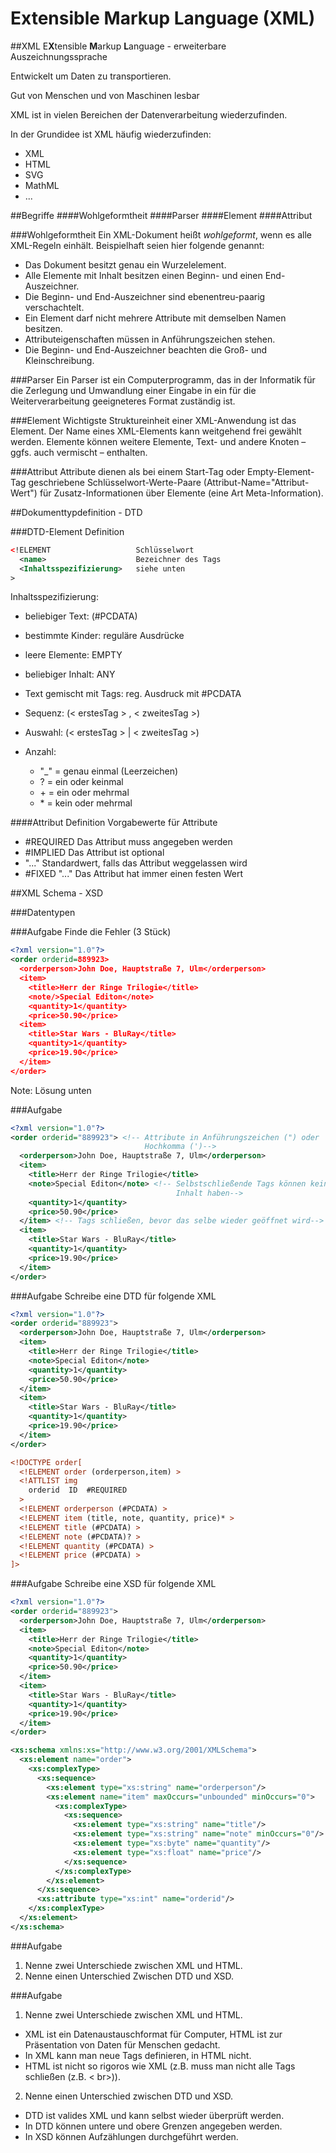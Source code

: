 # Extensible Markup Language (XML)



##XML
E**X**tensible **M**arkup **L**anguage - erweiterbare Auszeichnungssprache

Entwickelt um Daten zu transportieren.

Gut von Menschen und von Maschinen lesbar



XML ist in vielen Bereichen der Datenverarbeitung wiederzufinden.

In der Grundidee ist XML häufig wiederzufinden: 
* XML
* HTML
* SVG
* MathML
* ...



##Begriffe
####Wohlgeformtheit
####Parser
####Element
####Attribut



###Wohlgeformtheit
Ein XML-Dokument heißt *wohlgeformt*, wenn es alle XML-Regeln einhält. Beispielhaft seien hier folgende genannt:
* Das Dokument besitzt genau ein Wurzelelement.
* Alle Elemente mit Inhalt besitzen einen Beginn- und einen End-Auszeichner.
* Die Beginn- und End-Auszeichner sind ebenentreu-paarig verschachtelt.
* Ein Element darf nicht mehrere Attribute mit demselben Namen besitzen.
* Attributeigenschaften müssen in Anführungszeichen stehen.
* Die Beginn- und End-Auszeichner beachten die Groß- und Kleinschreibung.



###Parser
Ein Parser ist ein Computerprogramm, das in der Informatik für die Zerlegung und Umwandlung einer Eingabe in ein für die Weiterverarbeitung geeigneteres Format zuständig ist.



###Element
Wichtigste Struktureinheit einer XML-Anwendung ist das Element. Der Name eines XML-Elements kann weitgehend frei gewählt werden. Elemente können weitere Elemente, Text- und andere Knoten – ggfs. auch vermischt – enthalten.



###Attribut
Attribute dienen als bei einem Start-Tag oder Empty-Element-Tag geschriebene Schlüsselwort-Werte-Paare (Attribut-Name="Attribut-Wert") für Zusatz-Informationen über Elemente (eine Art Meta-Information).



##Dokumenttypdefinition - DTD



###DTD-Element Definition
```xml
<!ELEMENT                   Schlüsselwort
  <name>                    Bezeichner des Tags
  <Inhaltsspezifizierung>   siehe unten
>
```
Inhaltsspezifizierung:
* beliebiger Text: (#PCDATA)
* bestimmte Kinder: reguläre Ausdrücke
* leere Elemente: EMPTY
* beliebiger Inhalt: ANY
* Text gemischt mit Tags: reg. Ausdruck mit #PCDATA



* Sequenz: (< erstesTag \> , < zweitesTag \>)
* Auswahl: (< erstesTag \> | < zweitesTag \>)
* Anzahl:
  * "_" = genau einmal (Leerzeichen)
  *  ? = ein oder keinmal
  * \+ = ein oder mehrmal
  * \* = kein oder mehrmal



####Attribut Definition
Vorgabewerte für Attribute
* \#REQUIRED Das Attribut muss angegeben werden
* \#IMPLIED  Das Attribut ist optional
* "..." Standardwert, falls das Attribut weggelassen wird
* \#FIXED "..." Das Attribut hat immer einen festen Wert



##XML Schema - XSD



###Datentypen



###Aufgabe
Finde die Fehler (3 Stück)
```xml
<?xml version="1.0"?> 
<order orderid=889923>
  <orderperson>John Doe, Hauptstraße 7, Ulm</orderperson>
  <item>
    <title>Herr der Ringe Trilogie</title>
    <note/>Special Editon</note>
    <quantity>1</quantity>
    <price>50.90</price>
  <item>
    <title>Star Wars - BluRay</title>
    <quantity>1</quantity>
    <price>19.90</price>
  </item>
</order> 
```
Note: Lösung unten


###Aufgabe
```xml
<?xml version="1.0"?> 
<order orderid="889923"> <!-- Attribute in Anführungszeichen (") oder 
                              Hochkomma (')-->
  <orderperson>John Doe, Hauptstraße 7, Ulm</orderperson>
  <item>
    <title>Herr der Ringe Trilogie</title>
    <note>Special Editon</note> <!-- Selbstschließende Tags können keinen 
                                     Inhalt haben-->
    <quantity>1</quantity>
    <price>50.90</price>
  </item> <!-- Tags schließen, bevor das selbe wieder geöffnet wird-->
  <item>
    <title>Star Wars - BluRay</title>
    <quantity>1</quantity>
    <price>19.90</price>
  </item>
</order>
```



###Aufgabe
Schreibe eine DTD für folgende XML
```xml
<?xml version="1.0"?> 
<order orderid="889923">
  <orderperson>John Doe, Hauptstraße 7, Ulm</orderperson>
  <item>
    <title>Herr der Ringe Trilogie</title>
    <note>Special Editon</note>
    <quantity>1</quantity>
    <price>50.90</price>
  </item>
  <item>
    <title>Star Wars - BluRay</title>
    <quantity>1</quantity>
    <price>19.90</price>
  </item>
</order>
```


```xml
<!DOCTYPE order[
  <!ELEMENT order (orderperson,item) >
  <!ATTLIST img
    orderid  ID  #REQUIRED
  >
  <!ELEMENT orderperson (#PCDATA) >
  <!ELEMENT item (title, note, quantity, price)* >
  <!ELEMENT title (#PCDATA) >
  <!ELEMENT note (#PCDATA)? >
  <!ELEMENT quantity (#PCDATA) >
  <!ELEMENT price (#PCDATA) >
]>
```



###Aufgabe
Schreibe eine XSD für folgende XML
```xml
<?xml version="1.0"?> 
<order orderid="889923">
  <orderperson>John Doe, Hauptstraße 7, Ulm</orderperson>
  <item>
    <title>Herr der Ringe Trilogie</title>
    <note>Special Editon</note>
    <quantity>1</quantity>
    <price>50.90</price>
  </item>
  <item>
    <title>Star Wars - BluRay</title>
    <quantity>1</quantity>
    <price>19.90</price>
  </item>
</order>
```


```xml
<xs:schema xmlns:xs="http://www.w3.org/2001/XMLSchema">
  <xs:element name="order">
    <xs:complexType>
      <xs:sequence>
        <xs:element type="xs:string" name="orderperson"/>
        <xs:element name="item" maxOccurs="unbounded" minOccurs="0">
          <xs:complexType>
            <xs:sequence>
              <xs:element type="xs:string" name="title"/>
              <xs:element type="xs:string" name="note" minOccurs="0"/>
              <xs:element type="xs:byte" name="quantity"/>
              <xs:element type="xs:float" name="price"/>
            </xs:sequence>
          </xs:complexType>
        </xs:element>
      </xs:sequence>
      <xs:attribute type="xs:int" name="orderid"/>
    </xs:complexType>
  </xs:element>
</xs:schema>
```



###Aufgabe
1. Nenne zwei Unterschiede zwischen XML und HTML.
2. Nenne einen Unterschied Zwischen DTD und XSD.


###Aufgabe
1. Nenne zwei Unterschiede zwischen XML und HTML.
  * XML ist ein Datenaustauschformat für Computer, HTML ist zur Präsentation von Daten für Menschen gedacht.
  * In XML kann man neue Tags definieren, in HTML nicht.
  * HTML ist nicht so rigoros wie XML (z.B. muss man nicht alle Tags schließen (z.B. < br>)).
2. Nenne einen Unterschied zwischen DTD und XSD.
  * DTD ist valides XML und kann selbst wieder überprüft werden.
  * In DTD können untere und obere Grenzen angegeben werden.
  * In XSD können Aufzählungen durchgeführt werden.
